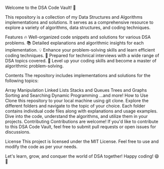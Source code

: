 Welcome to the DSA Code Vault! 🚀

This repository is a collection of my Data Structures and Algorithms implementations and solutions. It serves as a comprehensive resource to explore a variety of algorithms, data structures, and coding techniques.

Features
🔥 Well-organized code snippets and solutions for various DSA problems.
📚 Detailed explanations and algorithmic insights for each implementation.
💡 Enhance your problem-solving skills and learn efficient coding techniques.
🎯 Prepared for technical interviews with a wide range of DSA topics covered.
🌟 Level up your coding skills and become a master of algorithmic problem-solving.

Contents
The repository includes implementations and solutions for the following topics:

Array Manipulation
Linked Lists
Stacks and Queues
Trees and Graphs
Sorting and Searching
Dynamic Programming
...and more!
How to Use
Clone this repository to your local machine using git clone.
Explore the different folders and navigate to the topic of your choice.
Each folder contains individual code files along with explanations and usage examples.
Dive into the code, understand the algorithms, and utilize them in your projects.
Contributing
Contributions are welcome! If you'd like to contribute to this DSA Code Vault, feel free to submit pull requests or open issues for discussions.

License
This project is licensed under the MIT License. Feel free to use and modify the code as per your needs.

Let's learn, grow, and conquer the world of DSA together! Happy coding! 😄🎉




